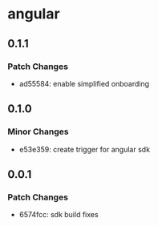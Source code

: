 # angular

## 0.1.1

### Patch Changes

- ad55584: enable simplified onboarding

## 0.1.0

### Minor Changes

- e53e359: create trigger for angular sdk

## 0.0.1

### Patch Changes

- 6574fcc: sdk build fixes
